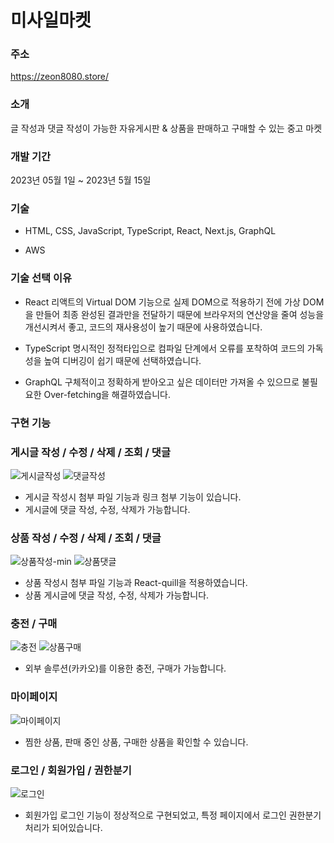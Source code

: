 # 미사일마켓

### 주소

https://zeon8080.store/

### 소개

글 작성과 댓글 작성이 가능한 자유게시판 & 상품을 판매하고 구매할 수 있는 중고 마켓

### 개발 기간

2023년 05월 1일 ~ 2023년 5월 15일

### 기술

- HTML, CSS, JavaScript, TypeScript, React, Next.js, GraphQL

- AWS

### 기술 선택 이유

- React
  리액트의 Virtual DOM 기능으로 실제 DOM으로 적용하기 전에 가상 DOM을 만들어 최종 완성된 결과만을 전달하기 때문에 브라우저의 연산양을 줄여 성능을 개선시켜서 좋고, 코드의 재사용성이 높기 때문에 사용하였습니다.

- TypeScript
  명시적인 정적타입으로 컴파일 단계에서 오류를 포착하여 코드의 가독성을 높여 디버깅이 쉽기 때문에 선택하였습니다.

- GraphQL
  구체적이고 정확하게 받아오고 싶은 데이터만 가져올 수 있으므로 불필요한 Over-fetching을 해결하였습니다.

### 구현 기능

### 게시글 작성 / 수정 / 삭제 / 조회 / 댓글

![게시글작성](https://github.com/zeon8080/missileMarket/assets/119851517/3c632103-1d46-4367-aab7-714cee77ac8e)
![댓글작성](https://github.com/zeon8080/missileMarket/assets/119851517/4674d920-5bc3-464b-98b2-4e6eef1934bf)

- 게시글 작성시 첨부 파일 기능과 링크 첨부 기능이 있습니다.
- 게시글에 댓글 작성, 수정, 삭제가 가능합니다.

### 상품 작성 / 수정 / 삭제 / 조회 / 댓글

![상품작성-min](https://github.com/zeon8080/missileMarket/assets/119851517/3406efa7-5d2a-49b1-aa4e-7428f61c761e)
![상품댓글](https://github.com/zeon8080/missileMarket/assets/119851517/09d68e96-5aa0-444f-a4c8-4bbde7a20dcf)

- 상품 작성시 첨부 파일 기능과 React-quill을 적용하였습니다.
- 상품 게시글에 댓글 작성, 수정, 삭제가 가능합니다.

### 충전 / 구매

![충전](https://github.com/zeon8080/missileMarket/assets/119851517/433e188b-8aeb-4ee7-8617-de9d4b10f111)
![상품구매](https://github.com/zeon8080/missileMarket/assets/119851517/cf77bf08-c895-48a7-b6a1-3e30a17eb1b5)

- 외부 솔루션(카카오)를 이용한 충전, 구매가 가능합니다.

### 마이페이지

![마이페이지](https://github.com/zeon8080/missileMarket/assets/119851517/b67c8487-ac67-4853-9217-60de753b0a10)

- 찜한 상품, 판매 중인 상품, 구매한 상품을 확인할 수 있습니다.

### 로그인 / 회원가입 / 권한분기

![로그인](https://github.com/zeon8080/missileMarket/assets/119851517/6f0c198f-71c1-441e-9574-0ac54e24ea61)

- 회원가입 로그인 기능이 정상적으로 구현되었고, 특정 페이지에서 로그인 권한분기 처리가 되어있습니다.
